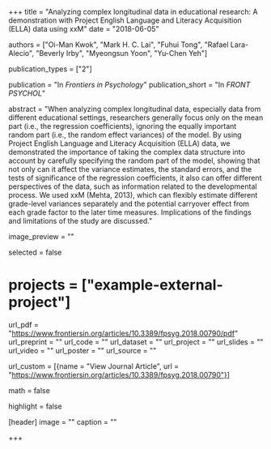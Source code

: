 +++
title = "Analyzing complex longitudinal data in educational research: A demonstration with Project English Language and Literacy Acquisition (ELLA) data using xxM"
date = "2018-06-05"

authors = ["Oi-Man Kwok", "Mark H. C. Lai", "Fuhui Tong", "Rafael Lara-Alecio", "Beverly Irby", "Myeongsun Yoon", "Yu-Chen Yeh"]

publication_types = ["2"]

publication = "In *Frontiers in Psychology*"
publication_short = "In *FRONT PSYCHOL*"

abstract = "When analyzing complex longitudinal data, especially data from different educational settings, researchers generally focus only on the mean part (i.e., the regression coefficients), ignoring the equally important random part (i.e., the random effect variances) of the model. By using Project English Language and Literacy Acquisition (ELLA) data, we demonstrated the importance of taking the complex data structure into account by carefully specifying the random part of the model, showing that not only can it affect the variance estimates, the standard errors, and the tests of significance of the regression coefficients, it also can offer different perspectives of the data, such as information related to the developmental process. We used xxM (Mehta, 2013), which can flexibly estimate different grade-level variances separately and the potential carryover effect from each grade factor to the later time measures. Implications of the findings and limitations of the study are discussed."

image_preview = ""

selected = false

# projects = ["example-external-project"]

url_pdf = "https://www.frontiersin.org/articles/10.3389/fpsyg.2018.00790/pdf"
url_preprint = ""
url_code = ""
url_dataset = ""
url_project = ""
url_slides = ""
url_video = ""
url_poster = ""
url_source = ""

url_custom = [{name = "View Journal Article", url = "https://www.frontiersin.org/articles/10.3389/fpsyg.2018.00790"}]

math = false

highlight = false

[header]
image = ""
caption = ""

+++


